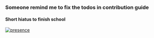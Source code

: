 ### Someone remind me to fix the todos in contribution guide

#### Short hiatus to finish school

[![presence](https://presence.vercel.app/api/twitter/user/atmattt?bg=282e33&text=fff&stats_text=c9c9c9)](https://twitter.com/atmattt)
